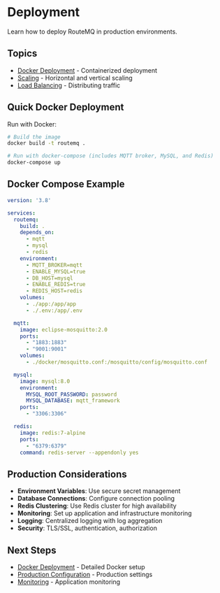 # Deployment

Learn how to deploy RouteMQ in production environments.

## Topics

- [Docker Deployment](docker.md) - Containerized deployment
- [Scaling](scaling.md) - Horizontal and vertical scaling
- [Load Balancing](load-balancing.md) - Distributing traffic

## Quick Docker Deployment

Run with Docker:

```bash
# Build the image
docker build -t routemq .

# Run with docker-compose (includes MQTT broker, MySQL, and Redis)
docker-compose up
```

## Docker Compose Example

```yaml
version: '3.8'

services:
  routemq:
    build: .
    depends_on:
      - mqtt
      - mysql
      - redis
    environment:
      - MQTT_BROKER=mqtt
      - ENABLE_MYSQL=true
      - DB_HOST=mysql
      - ENABLE_REDIS=true
      - REDIS_HOST=redis
    volumes:
      - ./app:/app/app
      - ./.env:/app/.env

  mqtt:
    image: eclipse-mosquitto:2.0
    ports:
      - "1883:1883"
      - "9001:9001"
    volumes:
      - ./docker/mosquitto.conf:/mosquitto/config/mosquitto.conf

  mysql:
    image: mysql:8.0
    environment:
      MYSQL_ROOT_PASSWORD: password
      MYSQL_DATABASE: mqtt_framework
    ports:
      - "3306:3306"

  redis:
    image: redis:7-alpine
    ports:
      - "6379:6379"
    command: redis-server --appendonly yes
```

## Production Considerations

- **Environment Variables**: Use secure secret management
- **Database Connections**: Configure connection pooling
- **Redis Clustering**: Use Redis cluster for high availability
- **Monitoring**: Set up application and infrastructure monitoring
- **Logging**: Centralized logging with log aggregation
- **Security**: TLS/SSL, authentication, authorization

## Next Steps

- [Docker Deployment](docker.md) - Detailed Docker setup
- [Production Configuration](production-config.md) - Production settings
- [Monitoring](../monitoring/README.md) - Application monitoring
